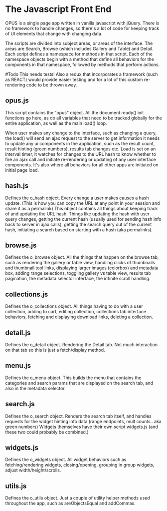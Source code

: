 # The Javascript Front End

OPUS is a single page app written in vanilla javascript with jQuery. There is no framework to handle changes, so there's a lot of code for keeping track of UI elements that change with changing data.

The scripts are divided into subject areas, or areas of the interface. The areas are Search, Browse (which includes Gallery and Table) and Detail. Each script defines a namespace for methods in that script. Each of the namespace objects begin with a method that define all behaviors for the components in that namespace, followed by methods that perform actions.

#Todo This needs tests! Also a redux that incorporates a framework (such as REACT) would provide easier testing and for a lot of this custom re-rendering code to be thrown away.

## opus.js

This script contains the "opus" object. All the document.ready() init functions go here, as do all variables that need to be tracked globally for the entire application, as well as the main load() loop.

When user makes any change to the interface, such as changing a query, the load() will send an ajax request to the server to get information it needs to update any ui components in the application, such as the result count, result hinting (green numbers), results tab changes etc. Load is set on an interval timer, it watches for changes to the URL hash to know whether to fire an ajax call and initiate re-rendering or updating of any user interface components. It's also where all behaviors for all other apps are initiated on initial page load.

## hash.js

Defines the o_hash object. Every change a user makes causes a hash update. (This is how you can copy the URL at any point in your session and share it as a permalink) This object contains all things about keeping track of and updating the URL hash. Things like updating the hash with user query changes, getting the current hash (usually used for sending hash info back to server in ajax calls), getting the search query out of the current hash, initiating a search based on starting with a hash (aka permalinks).

## browse.js

Defines the o_browse object. All the things that happen on the browse tab, such as rendering the gallery or table view, handling clicks of thumbnails and thumbnail tool links, displaying larger images (colorbox) and metadata box, adding range selections, toggling gallery vs table view, results tab pagination, the metadata selector interface, the infinite scroll handling.

## collections.js

Defines the o_collections object. All things having to do with a user collection, adding to cart, editing collection, collections tab interface behaviors, fetching and displaying download links, deleting a collection.

## detail.js

Defines the o_detail object. Rendering the Detail tab. Not much interaction on that tab so this is just a fetch/display method.

## menu.js

Defines the o_menu object. This builds the menu that contains the categories and search params that are displayed on the search tab, and also in the metadata selector.

## search.js

Defines the o_search object. Renders the search tab itself, and handles requests for the widget hinting info data (range endpoints, mult counts.. aka green numbers) Widgets themselves have their own script widgets.js (and these two could probably be combined.)

## widgets.js

Defines the o_widgets object. All widget behaviors such as fetching/rendering widgets, closing/opening, grouping in group widgets, adjust width/height/scrolls.

## utils.js

Defines the o_utils object. Just a couple of utility helper methods used throughout the app, such as areObjectsEqual and addCommas.
